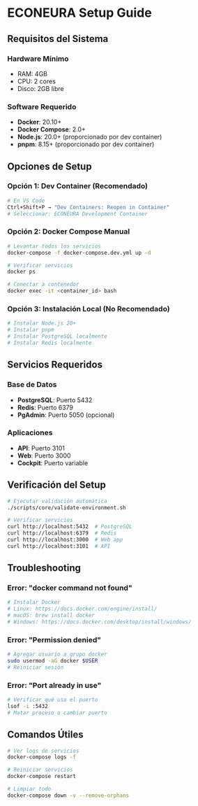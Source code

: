 # ECONEURA Setup Guide

## Requisitos del Sistema

### Hardware Mínimo
- RAM: 4GB
- CPU: 2 cores
- Disco: 2GB libre

### Software Requerido
- **Docker**: 20.10+
- **Docker Compose**: 2.0+
- **Node.js**: 20.0+ (proporcionado por dev container)
- **pnpm**: 8.15+ (proporcionado por dev container)

## Opciones de Setup

### Opción 1: Dev Container (Recomendado)
```bash
# En VS Code
Ctrl+Shift+P → "Dev Containers: Reopen in Container"
# Seleccionar: ECONEURA Development Container
```

### Opción 2: Docker Compose Manual
```bash
# Levantar todos los servicios
docker-compose -f docker-compose.dev.yml up -d

# Verificar servicios
docker ps

# Conectar a contenedor
docker exec -it <container_id> bash
```

### Opción 3: Instalación Local (No Recomendado)
```bash
# Instalar Node.js 20+
# Instalar pnpm
# Instalar PostgreSQL localmente
# Instalar Redis localmente
```

## Servicios Requeridos

### Base de Datos
- **PostgreSQL**: Puerto 5432
- **Redis**: Puerto 6379
- **PgAdmin**: Puerto 5050 (opcional)

### Aplicaciones
- **API**: Puerto 3101
- **Web**: Puerto 3000
- **Cockpit**: Puerto variable

## Verificación del Setup

```bash
# Ejecutar validación automática
./scripts/core/validate-environment.sh

# Verificar servicios
curl http://localhost:5432  # PostgreSQL
curl http://localhost:6379  # Redis
curl http://localhost:3000  # Web app
curl http://localhost:3101  # API
```

## Troubleshooting

### Error: "docker command not found"
```bash
# Instalar Docker
# Linux: https://docs.docker.com/engine/install/
# macOS: brew install docker
# Windows: https://docs.docker.com/desktop/install/windows/
```

### Error: "Permission denied"
```bash
# Agregar usuario a grupo docker
sudo usermod -aG docker $USER
# Reiniciar sesión
```

### Error: "Port already in use"
```bash
# Verificar qué usa el puerto
lsof -i :5432
# Matar proceso o cambiar puerto
```

## Comandos Útiles

```bash
# Ver logs de servicios
docker-compose logs -f

# Reiniciar servicios
docker-compose restart

# Limpiar todo
docker-compose down -v --remove-orphans
```
